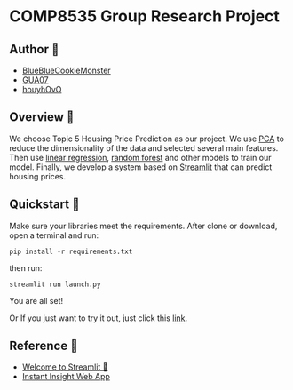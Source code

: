 # COMP8535 Group Research Project

## Author 📝

* [BlueBlueCookieMonster](https://github.com/BlueBlueCookieMonster)
* [GUA07](https://github.com/GUA07)
* [houyhOvO](https://github.com/houyhOvO)

## Overview  👀️

We choose Topic 5 Housing Price Prediction as our project.
We use [PCA](https://en.wikipedia.org/wiki/Principal_component_analysis) to reduce the dimensionality of the data and
selected several main features. Then use [linear regression](https://en.wikipedia.org/wiki/Linear_regression),
[random forest](https://en.wikipedia.org/wiki/Random_forest) and other models to train our model.
Finally, we develop a system based on [Streamlit](https://streamlit.io/)
that can predict housing prices.

## Quickstart 🚀️

Make sure your libraries meet the requirements.
After clone or download, open a terminal and run:

```
pip install -r requirements.txt
```

then run:

```
streamlit run launch.py
```

You are all set!

Or If you just want to try it out, just click this [link](https://housingprediction.streamlit.app/).

## Reference 📖

* [Welcome to Streamlit 👋](https://github.com/streamlit/streamlit)
* [Instant Insight Web App](https://github.com/arsentievalex/instant-insight-web-app)

